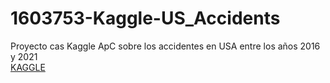 # 1603753-Kaggle-US_Accidents
Proyecto cas Kaggle ApC sobre los accidentes en USA entre los años 2016 y 2021  
[KAGGLE](https://www.kaggle.com/datasets/sobhanmoosavi/us-accidents?resource=download)
